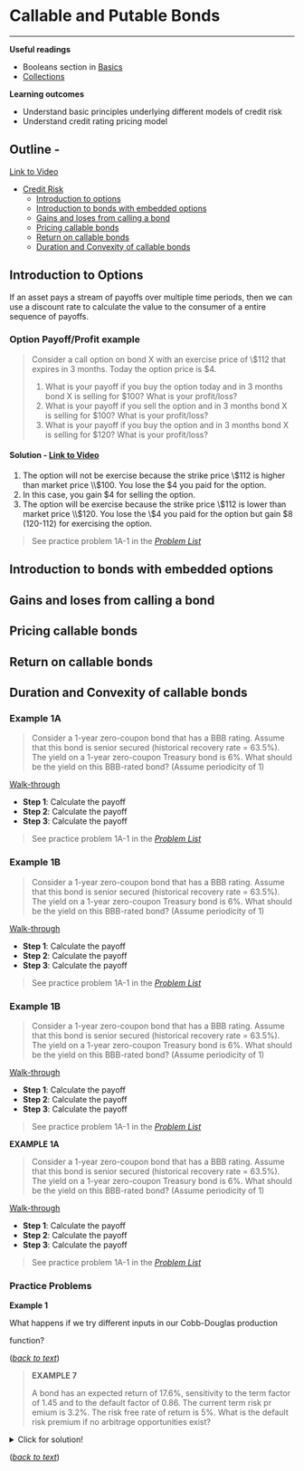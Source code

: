 # Callable and Putable Bonds

---

**Useful readings**

- Booleans section in [Basics](basics.ipynb)  
- [Collections](collections.ipynb)  

**Learning outcomes**

  - Understand basic principles underlying different models of credit risk 
  - Understand credit rating pricing model 

## Outline - 

<a href="https://use.vg/i2TvPm" target="_blank">Link to Video</a>

- [Credit Risk](#Credit-Risk)  
  - [Introduction to options](##Introduction-to-options)  
  - [Introduction to bonds with embedded options](##Introduction-to-bonds-with-embedded-options)  
  - [Gains and loses from calling a bond](##Gains-and-loses-from-calling-a-bond) 
  - [Pricing callable bonds](##Pricing-callable-bonds)  
  - [Return on callable bonds](##Return-on-callable-bonds)  
  - [Duration and Convexity of callable bonds](##Duration-and-Convexity-of-callable-bonds) 
  
  
  


## Introduction to Options
If an asset pays a stream of payoffs over multiple time periods, then we
can use a discount rate to calculate the value to the consumer of a entire
sequence of payoffs.

<a id='exerciselist-1'></a>

### Option Payoff/Profit example

> Consider a call option on bond X with an exercise price of \\$112 that expires in 3 months. Today the option price is \$4.
> 1. What is your payoff if you buy the option today and in 3 months bond X is selling for \$100? What is your profit/loss?
> 2. What is your payoff if you sell the option and in 3 months bond X is selling for \$100? What is your profit/loss?
> 3. What is your payoff if you buy the option and in 3 months bond X is selling for \$120? What is your profit/loss?


#### Solution - [Link to Video](http://www.youtube.com/watch?v=YOUTUBE_VIDEO_ID_HERE)

1. The option will not be exercise because the strike price \\$112 is higher than market price \\$100. You lose the \$4 you paid for the option.
2. In this case, you gain \$4 for selling the option.
3. The option will be exercise because the strike price \\$112 is lower than market price \\$120. You lose the \\$4 you paid for the option but gain \$8 (120-112) for exercising the option. 

>See practice problem 1A-1 in the [*Problem List*](#problemlist-1)

## Introduction to bonds with embedded options

## Gains and loses from calling a bond

## Pricing callable bonds

## Return on callable bonds

## Duration and Convexity of callable bonds

<a id='exerciselist-1'></a>

### Example 1A

> Consider a 1-year zero-coupon bond that has a BBB rating. Assume that this bond is senior secured (historical recovery rate = 63.5%). The yield on a 1-year zero-coupon Treasury bond is 6%. What should be the yield on this BBB-rated bond? (Assume periodicity of 1)

[Walk-through](http://www.youtube.com/watch?v=YOUTUBE_VIDEO_ID_HERE)

- **Step 1**: Calculate the payoff 
- **Step 2**: Calculate the payoff 
- **Step 3**: Calculate the payoff

>See practice problem 1A-1 in the [*Problem List*](#problemlist-1)

<a id='exerciselist-1'></a>

### Example 1B

> Consider a 1-year zero-coupon bond that has a BBB rating. Assume that this bond is senior secured (historical recovery rate = 63.5%). The yield on a 1-year zero-coupon Treasury bond is 6%. What should be the yield on this BBB-rated bond? (Assume periodicity of 1)

[Walk-through](http://www.youtube.com/watch?v=YOUTUBE_VIDEO_ID_HERE)

- **Step 1**: Calculate the payoff 
- **Step 2**: Calculate the payoff 
- **Step 3**: Calculate the payoff

>See practice problem 1A-1 in the [*Problem List*](#problemlist-1)


<a id='exerciselist-1'></a>

### Example 1B

> Consider a 1-year zero-coupon bond that has a BBB rating. Assume that this bond is senior secured (historical recovery rate = 63.5%). The yield on a 1-year zero-coupon Treasury bond is 6%. What should be the yield on this BBB-rated bond? (Assume periodicity of 1)

[Walk-through](http://www.youtube.com/watch?v=YOUTUBE_VIDEO_ID_HERE)

- **Step 1**: Calculate the payoff 
- **Step 2**: Calculate the payoff 
- **Step 3**: Calculate the payoff

>See practice problem 1A-1 in the [*Problem List*](#problemlist-1)


<a id='exerciselist-1'></a>

**EXAMPLE 1A**

> Consider a 1-year zero-coupon bond that has a BBB rating. Assume that this bond is senior secured (historical recovery rate = 63.5%). The yield on a 1-year zero-coupon Treasury bond is 6%. What should be the yield on this BBB-rated bond? (Assume periodicity of 1)

[Walk-through](http://www.youtube.com/watch?v=YOUTUBE_VIDEO_ID_HERE)

- **Step 1**: Calculate the payoff 
- **Step 2**: Calculate the payoff 
- **Step 3**: Calculate the payoff

>See practice problem 1A-1 in the [*Problem List*](#problemlist-1)

### Practice Problems


<a id='problemlist-1'></a>
**Example 1**

What happens if we try different inputs in our Cobb-Douglas production

function?

([*back to text*](#exercise-1))

<a id='exerciselist-7'></a>

> **EXAMPLE 7**
>
> A bond has an expected return of 17.6%, sensitivity to the term factor of 1.45 and to the default factor of 0.86. The current term risk pr
emium is 3.2%. The risk free rate of return is 5%. What is the default risk premium if no arbitrage opportunities exist?


<details>
  <summary>Click for solution!</summary>
  
  > First Calculate the Price
$$
\begin{aligned}
\sum_{t=0}^{\infty} \beta^t & = \frac{1}{1-\beta}\\
\sum_{t=0}^{\tau} \beta^t &= \frac{1- \beta^{\tau+1}}{1-\beta}\\
\sum_{t=\tau}^{\infty} \beta^t &=  \frac{\beta^{\tau}}{1-\beta}
\end{aligned} \tag{2}
$$
    
  > First Calculate the Price
$$
\begin{aligned}
\sum_{t=0}^{\infty} \beta^t & = \frac{1}{1-\beta}\\
\sum_{t=0}^{\tau} \beta^t &= \frac{1- \beta^{\tau+1}}{1-\beta}\\
\sum_{t=\tau}^{\infty} \beta^t &=  \frac{\beta^{\tau}}{1-\beta}
\end{aligned} \tag{2}
$$
</details>

([*back to text*](#exercise-7))
